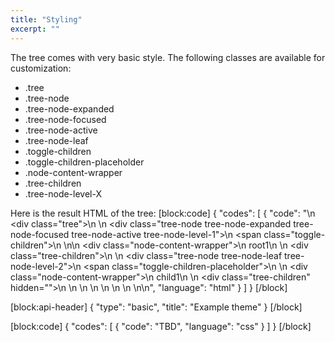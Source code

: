 ```yaml
---
title: "Styling"
excerpt: ""
---
```

The tree comes with very basic style.
The following classes are available for customization:

* .tree
* .tree-node
* .tree-node-expanded
* .tree-node-focused
* .tree-node-active
* .tree-node-leaf
* .toggle-children
* .toggle-children-placeholder
* .node-content-wrapper
* .tree-children
* .tree-node-level-X

Here is the result HTML of the tree:
[block:code]
{
  "codes": [
    {
      "code": "<tree>\n  <div class=\"tree\">\n    <treenode>\n      <div class=\"tree-node tree-node-expanded tree-node-focused tree-node-active tree-node-level-1\">\n        <span class=\"toggle-children\">\n        </span>\n\n        <div class=\"node-content-wrapper\">\n          <treenodetemplate>root1</treenodetemplate>\n        </div>\n        <div class=\"tree-children\">\n          <treenode>\n            <div class=\"tree-node tree-node-leaf tree-node-level-2\">\n              <span class=\"toggle-children-placeholder\">\n              </span>\n              <div class=\"node-content-wrapper\">\n                <treenodetemplate>child1</treenodetemplate>\n              </div>\n              <div class=\"tree-children\" hidden=\"\">\n              </div>\n            </div>\n          </treenode>\n        </div>\n      </div>\n    </treenode>\n  </div>\n</tree>\n",
      "language": "html"
    }
  ]
}
[/block]

[block:api-header]
{
  "type": "basic",
  "title": "Example theme"
}
[/block]

[block:code]
{
  "codes": [
    {
      "code": "TBD",
      "language": "css"
    }
  ]
}
[/block]
